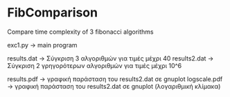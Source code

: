 # FibComparison
Compare time complexity of 3 fibonacci algorithms

exc1.py -> main program

results.dat -> Σύγκριση 3 αλγοριθμών για τιμές μέχρι 40
results2.dat -> Σύγκριση 2 γρηγορότερων αλγοριθμών για τιμές μέχρι 10^6

results.pdf -> γραφική παράσταση του results2.dat σε gnuplot
logscale.pdf -> γραφική παράσταση του results2.dat σε gnuplot (λογαριθμική κλίμακα)
